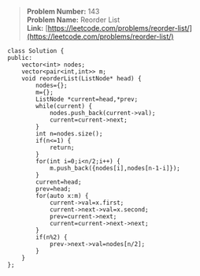 > **Problem Number:** 143 <br>
> **Problem Name:** Reorder List <br>
> **Link:** [https://leetcode.com/problems/reorder-list/](https://leetcode.com/problems/reorder-list/) <br>

    class Solution {
    public:
        vector<int> nodes;
        vector<pair<int,int>> m;
        void reorderList(ListNode* head) {
            nodes={};
            m={};
            ListNode *current=head,*prev;
            while(current) {
                nodes.push_back(current->val);
                current=current->next;
            }
            int n=nodes.size();
            if(n<=1) {
                return;
            }
            for(int i=0;i<n/2;i++) {
                m.push_back({nodes[i],nodes[n-1-i]});
            }
            current=head;
            prev=head;
            for(auto x:m) {
                current->val=x.first;
                current->next->val=x.second;
                prev=current->next;
                current=current->next->next;
            }
            if(n%2) {
                prev->next->val=nodes[n/2];
            }
        }
    };